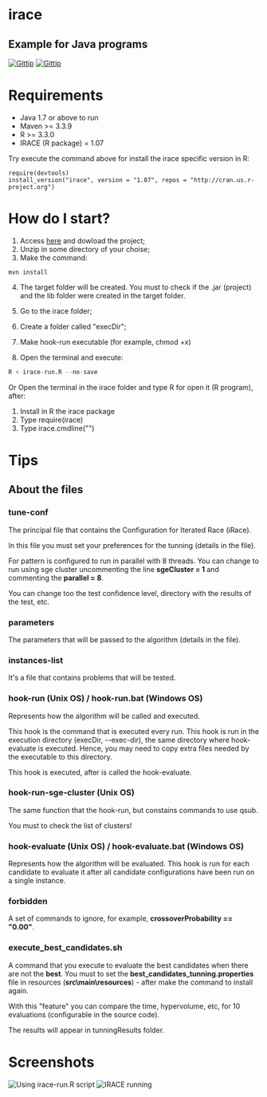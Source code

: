 # irace
## Example for Java programs

[![Gittip](https://img.shields.io/badge/Latest%20stable-1.0-green.svg?style=flat-squared)]()
[![Gittip](https://img.shields.io/badge/build-passing-brightgreen.svg)]()

# Requirements

- Java 1.7 or above to run
- Maven >= 3.3.9
- R >= 3.3.0
- IRACE (R package) = 1.07

Try execute the command above for install the irace specific version in R:

```
require(devtools)
install_version("irace", version = "1.07", repos = "http://cran.us.r-project.org")
```

# How do I start?

1. Access [here](https://github.com/gres-ufpr/irace/archive/master.zip) and dowload the project;
2. Unzip in some directory of your choise;
3. Make the command:

```
mvn install
```
4. The target folder will be created. You must to check if the .jar (project) and the lib folder were created in the target folder.

5. Go to the irace folder;
6. Create a folder called "execDir";
7. Make hook-run executable (for example, chmod +x)
8. Open the terminal and execute:

```R
R < irace-run.R --no-save
```

Or Open the terminal in the irace folder and type R for open it (R program), after:

1. Install in R the irace package
2. Type require(irace)
3. Type irace.cmdline("")

# Tips

## About the files

### tune-conf

The principal file that contains the Configuration for Iterated Race (iRace).

In this file you must set your preferences for the tunning (details in the file).

For pattern is configured to run in parallel with 8 threads. You can change to run using sge cluster uncommenting the line **sgeCluster = 1** and commenting the **parallel = 8**.

You can change too the test confidence level, directory with the results of the test, etc.

### parameters

The parameters that will be passed to the algorithm (details in the file).

### instances-list

It's a file that contains problems that will be tested.

### hook-run (Unix OS) / hook-run.bat (Windows OS)

Represents how the algorithm will be called and executed.

This hook is the command that is executed every run. This hook is run in the execution directory (execDir, --exec-dir), the same directory where hook-evaluate is executed. Hence, you may need to copy extra files needed by the executable to this directory.

This hook is executed, after is called the hook-evaluate.

### hook-run-sge-cluster (Unix OS)

The same function that the hook-run, but constains commands to use qsub. 

You must to check the list of clusters!

### hook-evaluate (Unix OS) / hook-evaluate.bat (Windows OS)

Represents how the algorithm will be evaluated. This hook is run for each candidate to evaluate it after all candidate configurations have been run on a single instance.

### forbidden

A set of commands to ignore, for example, **crossoverProbability == "0.00"**.

### execute_best_candidates.sh 

A command that you execute to evaluate the best candidates when there are not the **best**. You must to set the **best_candidates_tunning.properties** file in resources (**src\main\resources**) - after make the command to install again.

With this "feature" you can compare the time, hypervolume, etc, for 10 evaluations (configurable in the source code).

The results will appear in tunningResults folder.

# Screenshots

![Using irace-run.R script](http://i.imgur.com/XbxFOby.png)
![IRACE running](http://i.imgur.com/YwvokQb.png)
